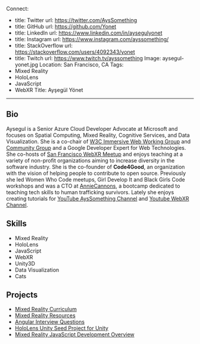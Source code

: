 Connect:
  - title: Twitter
    url: https://twitter.com/AysSomething
  - title: GitHub
    url: https://github.com/Yonet
  - title: LinkedIn
    url: https://www.linkedin.com/in/aysegulyonet
  - title: Instagram
    url: https://www.instagram.com/ayssomething/
  - title: StackOverflow
    url: https://stackoverflow.com/users/4092343/yonet
  - title: Twitch
    url: https://www.twitch.tv/ayssomething
Image: aysegul-yonet.jpg
Location: San Francisco, CA
Tags:
  - Mixed Reality
  - HoloLens
  - JavaScript
  - WebXR
Title: Ayşegül Yönet
---
## Bio
Aysegul is a Senior Azure Cloud Developer Advocate at Microsoft and focuses on Spatial Computing, Mixed Reality, Cognitive Services, and Data Visualization. 
She is a co-chair of [W3C Immersive Web Working Group](https://www.w3.org/immersive-web/) and [Community Group](https://www.w3.org/community/immersive-web/) and a Google Developer Expert for Web Technologies. 
She co-hosts of [San Francisco WebXR Meetup](https://www.meetup.com/Web-VR/) and enjoys teaching at a variety of non-profit organizations aiming to increase diversity in the software industry. She is the co-founder of **Code4Good**, an organization with the vision of helping people to contribute to open source. Previously she led Women Who Code meetups, Girl Develop It and Black Girls Code workshops and was a CTO at [AnnieCannons](https://www.anniecannons.com/), a bootcamp dedicated to teaching tech skills to human trafficking survivors.
Lately she enjoys creating tutorials for [YouTube AysSomething Channel](https://www.youtube.com/channel/UCeo_soIgcgBSd3SVRbs_MPQ?view_as=subscriber) and [Youtube WebXR Channel](https://www.youtube.com/channel/UCNzjXKJVyqYVyPY8rGKwFtQ?view_as=subscriber). 

## Skills
* Mixed Reality
* HoloLens
* JavaScript
* WebXR
* Unity3D
* Data Visualization
* Cats

## Projects

* [Mixed Reality Curriculum](https://yonet.gitbook.io/mixed-reality-docs/-LyabGI7hCYwXIO2T9sV/)
* [Mixed Reality Resources](https://github.com/Yonet/MixedRealityResources)
* [Angular Interview Questions](https://github.com/Yonet)
* [HoloLens Unity Seed Project for Unity](https://github.com/Yonet/HoloLensUnitySeedProject)
* [Mixed Reality JavaScript Development Overview](https://aka.ms/MixedRealityJavaScriptDocs)
